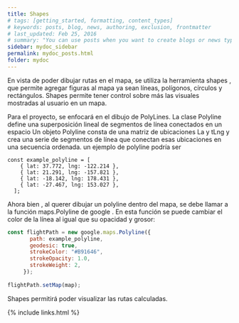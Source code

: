 ```yaml
---
title: Shapes
# tags: [getting_started, formatting, content_types]
# keywords: posts, blog, news, authoring, exclusion, frontmatter
# last_updated: Feb 25, 2016
# summary: "You can use posts when you want to create blogs or news type of content."
sidebar: mydoc_sidebar
permalink: mydoc_posts.html
folder: mydoc
---
```


En vista de poder dibujar rutas en el mapa, se utiliza la herramienta shapes , que permite agregar figuras al mapa ya sean líneas, polígonos, círculos y rectángulos.
Shapes permite tener control sobre más las visuales mostradas al usuario en un mapa.

Para el proyecto, se enfocará en el dibujo de PolyLines. La clase Polyline define una superposición lineal de segmentos de línea conectados en un espacio Un objeto Polyline consta de una matriz de ubicaciones La y tLng y crea una serie de segmentos de línea que conectan esas ubicaciones en una secuencia ordenada. un ejemplo de polyline podría ser
```
const example_polyline = [
    { lat: 37.772, lng: -122.214 },
    { lat: 21.291, lng: -157.821 },
    { lat: -18.142, lng: 178.431 },
    { lat: -27.467, lng: 153.027 },
  ];

```
Ahora bien , al querer dibujar un polyline dentro del mapa, se debe llamar a la función maps.Polyline de google . En esta función se puede cambiar el color de la línea al igual que su opacidad y grosor:

```javascript
const flightPath = new google.maps.Polyline({
       path: example_polyline,
       geodesic: true,
       strokeColor: "#B91646",
       strokeOpacity: 1.0,
       strokeWeight: 2,
     });
 
flightPath.setMap(map);

```
Shapes permitirá poder visualizar las rutas calculadas.


<!-- ## About posts

Posts are typically used for blogs or other news information because they contain a date and are sorted in reverse chronological order.

You create a post by adding a file in the \_posts folder that is named yyyy-mm-dddd-permalink.md, which might be 2016-02-25-my-latest-updates.md. You can use any number of subfolders here that you want.

Posts use the post.html layout in the \_layouts folder when you are viewing the post.

The news.html file in the root directory shows a reverse chronological listing of the 10 latest posts

## Allowed frontmatter

The frontmatter you can use with posts is as follows:

```yaml
---
title: My sample post
tags: content_types
keywords: pages, authoring, exclusion, frontmatter
sidebar: mydoc_sidebar
permalink: mydoc_pages.html
summary: "This is some summary frontmatter for my sample post."
---
```

| Frontmatter | Required? | Description |
|-------------|-------------|-------------|
| **title** | Required | The title for the page |
| **tags** | Optional | Tags for the page. Make all tags single words, with underscores if needed. Separate them with commas. Enclose the whole list within brackets. Also, note that tags must be added to \_data/tags_doc.yml to be allowed entrance into the page. This prevents tags from becoming somewhat random and unstructured. You must create a tag page for each one of your tags following the sample pattern in the tabs folder. (Tag pages aren't automatically created.)  |
| **keywords** | Optional | Synonyms and other keywords for the page. This information gets stuffed into the page's metadata to increase SEO. The user won't see the keywords, but if you search for one of the keywords, it will be picked up by the search engine.  |
| **sidebar** | Required | Refers to the sidebar data file for this page. Don't include the ".yml" file extension for the sidebar &mdash; just provide the file name. If no sidebar is specified, this value will inherit the `default` property set in your \_config.yml file for the page's frontmatter. |
| **permalink**| Required | This theme uses permalinks to facilitate the linking. You specify the permalink want for the page, and the \_site output will put the page into the root directory when you publish. Follow the same convention here as you do with page permalinks -- list the file name followed by the .html extension. |
| **summary** | Optional | A 1-2 word sentence summarizing the content on the page. This gets formatted into the summary section in the page layout. Adding summaries is a key way to make your content more scannable by users (check out [Jakob Nielsen's site](http://www.nngroup.com/articles/corporate-blogs-front-page-structure/) for a great example of page summaries.) The only drawback with summaries is that you can't use variables in them. | -->


{% include links.html %}
